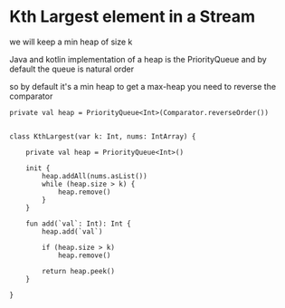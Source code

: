 
# Kth Largest element in a Stream

we will keep a min heap of size k

Java and kotlin implementation of a heap is the PriorityQueue
and by default the queue is natural order

so by default it's a min heap
to get a max-heap you need to reverse the comparator

    private val heap = PriorityQueue<Int>(Comparator.reverseOrder())


    class KthLargest(var k: Int, nums: IntArray) {
    
        private val heap = PriorityQueue<Int>()
    
        init {
            heap.addAll(nums.asList())
            while (heap.size > k) {
                heap.remove()
            }
        }
    
        fun add(`val`: Int): Int {
            heap.add(`val`)
    
            if (heap.size > k)
                heap.remove()
    
            return heap.peek()
        }
    
    }